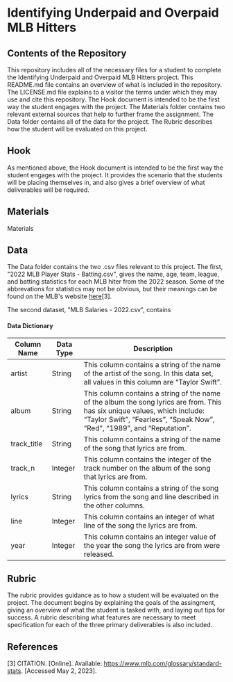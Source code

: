 # Identifying Underpaid and Overpaid MLB Hitters

## Contents of the Repository

This repository includes all of the necessary files for a student to complete the Identifying Underpaid and Overpaid MLB Hitters project. This README.md file contains an overview of what is included in the repository. The LICENSE.md file explains to a visitor the terms under which they may use and cite this repository. The Hook document is intended to be the first way the student engages with the project. The Materials folder contains two relevant external sources that help to further frame the assignment. The Data folder contains all of the data for the project. The Rubric describes how the student will be evaluated on this project.

## Hook

As mentioned above, the Hook document is intended to be the first way the student engages with the project. It provides the scenario that the students will be placing themselves in, and also gives a brief overview of what deliverables will be required.

## Materials

Materials

## Data

The Data folder contains the two .csv files relevant to this project. The first, "2022 MLB Player Stats - Batting.csv", gives the name, age, team, league, and batting statistics for each MLB hiter from the 2022 season. Some of the abbrevations for statistics may not be obvious, but their meanings can be found on the MLB's website [here](https://www.mlb.com/glossary/standard-stats)[3].

The second dataset, "MLB Salaries - 2022.csv", contains

#### Data Dictionary

| Column Name | Data Type   | Description |
| ----------- | ----------- | ----------- |
| artist      | String      | This column contains a string of the name of the artist of the song. In this data set, all values in this column are “Taylor Swift”. |
| album       | String      | This column contains a string of the name of the album the song lyrics are from. This has six unique values, which include: “Taylor Swift”, “Fearless”, “Speak Now”, “Red”, “1989”, and “Reputation”. |
| track_title | String      | This column contains a string of the name of the song that lyrics are from. |
| track_n     | Integer     | This column contains the integer of the track number on the album of the song that lyrics are from. |
| lyrics      | String      | This column contains a string of the song lyrics from the song and line described in the other columns. |
| line        | Integer     | This column contains an integer of what line of the song the lyrics are from. |
| year        | Integer     | This column contains an integer value of the year the song the lyrics are from were released. |

## Rubric

The rubric provides guidance as to how a student will be evaluated on the project. The document begins by explaining the goals of the assingment, giving an overview of what the student is tasked with, and laying out tips for success. A rubric describing what features are necessary to meet specification for each of the three primary deliverables is also included.

## References

[3] CITATION. [Online]. Available: https://www.mlb.com/glossary/standard-stats. [Accessed May 2, 2023].
